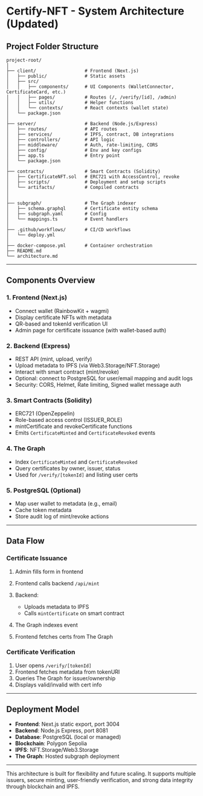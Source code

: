 # Certify-NFT - System Architecture (Updated)

## Project Folder Structure

```
project-root/
│
├── client/                  # Frontend (Next.js)
│   ├── public/              # Static assets
│   ├── src/
│   │   ├── components/      # UI Components (WalletConnector, CertificateCard, etc.)
│   │   ├── pages/           # Routes (/, /verify/[id], /admin)
│   │   ├── utils/           # Helper functions
│   │   └── contexts/        # React contexts (wallet state)
│   └── package.json
│
├── server/                  # Backend (Node.js/Express)
│   ├── routes/              # API routes
│   ├── services/            # IPFS, contract, DB integrations
│   ├── controllers/         # API logic
│   ├── middleware/          # Auth, rate-limiting, CORS
│   ├── config/              # Env and key configs
│   ├── app.ts               # Entry point
│   └── package.json
│
├── contracts/               # Smart Contracts (Solidity)
│   ├── CertificateNFT.sol   # ERC721 with AccessControl, revoke
│   ├── scripts/             # Deployment and setup scripts
│   └── artifacts/           # Compiled contracts
│   
│
├── subgraph/                # The Graph indexer
│   ├── schema.graphql       # Certificate entity schema
│   ├── subgraph.yaml        # Config
│   └── mappings.ts          # Event handlers
│
├── .github/workflows/       # CI/CD workflows
│   └── deploy.yml
│
├── docker-compose.yml       # Container orchestration
├── README.md
└── architecture.md
```

---

## Components Overview

### 1. Frontend (Next.js)

* Connect wallet (RainbowKit + wagmi)
* Display certificate NFTs with metadata
* QR-based and tokenId verification UI
* Admin page for certificate issuance (with wallet-based auth)

### 2. Backend (Express)

* REST API (mint, upload, verify)
* Upload metadata to IPFS (via Web3.Storage/NFT.Storage)
* Interact with smart contract (mint/revoke)
* Optional: connect to PostgreSQL for user/email mapping and audit logs
* Security: CORS, Helmet, Rate limiting, Signed wallet message auth

### 3. Smart Contracts (Solidity)

* ERC721 (OpenZeppelin)
* Role-based access control (ISSUER\_ROLE)
* mintCertificate and revokeCertificate functions
* Emits `CertificateMinted` and `CertificateRevoked` events

### 4. The Graph

* Index `CertificateMinted` and `CertificateRevoked`
* Query certificates by owner, issuer, status
* Used for `/verify/[tokenId]` and listing user certs

### 5. PostgreSQL (Optional)

* Map user wallet to metadata (e.g., email)
* Cache token metadata
* Store audit log of mint/revoke actions

---

## Data Flow

### Certificate Issuance

1. Admin fills form in frontend
2. Frontend calls backend `/api/mint`
3. Backend:

   * Uploads metadata to IPFS
   * Calls `mintCertificate` on smart contract
4. The Graph indexes event
5. Frontend fetches certs from The Graph

### Certificate Verification

1. User opens `/verify/[tokenId]`
2. Frontend fetches metadata from tokenURI
3. Queries The Graph for issuer/ownership
4. Displays valid/invalid with cert info

---

## Deployment Model

* **Frontend**: Next.js static export, port 3004
* **Backend**: Node.js Express, port 8081
* **Database**: PostgreSQL (local or managed)
* **Blockchain**: Polygon Sepolia
* **IPFS**: NFT.Storage/Web3.Storage
* **The Graph**: Hosted subgraph deployment

---

This architecture is built for flexibility and future scaling. It supports multiple issuers, secure minting, user-friendly verification, and strong data integrity through blockchain and IPFS.